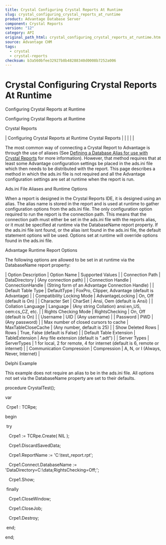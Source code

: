 ```yaml
---
title: Crystal Configuring Crystal Reports At Runtime
slug: crystal_configuring_crystal_reports_at_runtime
product: Advantage Database Server
component: Crystal Reports
version: "12"
category: API
original_path_html: crystal_configuring_crystal_reports_at_runtime.htm
source: Advantage CHM
tags:
  - crystal
  - crystal-reports
checksum: b3a560bfee32927b8b48288340d0008b7252a006
---
```


# Crystal Configuring Crystal Reports At Runtime

Configuring Crystal Reports at Runtime

Configuring Crystal Reports at Runtime

Crystal Reports

| Configuring Crystal Reports at Runtime  Crystal Reports |  |  |  |  |

The most common way of connecting a Crystal Report to Advantage is through the use of aliases (See [Defining a Database Alias for use with Crystal Reports](crystal_defining_a_database_alias_for_use_with_crystal_reports.md) for more information). However, that method requires that at least some Advantage configuration settings be placed in the ads.ini file which then needs to be distributed with the report. This page describes a method in which the ads.ini file is not required and all the Advantage configuration settings are set at runtime when the report is run.

Ads.ini File Aliases and Runtime Options

When a report is designed in the Crystal Reports IDE, it is designed using an alias. The alias name is stored in the report and is used at runtime to gather configuration options from the ads.ini file. The only configuration option required to run the report is the connection path. This means that the connection path must either be set in the ads.ini file with the reports alias, or it must be specified at runtime via the DatabaseName report property. If the ads.ini file isnt found, or the alias isnt found in the ads.ini file, the default statement options will be used. Options set at runtime will override options found in the ads.ini file.

Advantage Runtime Report Options

The following options are allowed to be set in at runtime via the DatabaseName report property:

| Option Description | Option Name | Supported Values |
| Connection Path | DataDirectory | (Any connection path) |
| Connection Handle | ConnectionHandle | (String form of an Advantage Connection Handle) |
| Default Table Type | DefaultType | FoxPro, Clipper, Advantage (default is Advantage) |
| Compatibility Locking Mode | AdvantageLocking | On, Off (default is On) |
| Character Set | CharSet | Ansi, Oem (default is Ansi) |
| Collation Language | Language | (Any string Collation) ansi:en\_US, oem:cs\_CZ, etc. |
| Rights Checking Mode | RightsChecking | On, Off (default is On) |
| Username | UID | (Any username) |
| Password | PWD | (Any password) |
| Max number of closed cursors to cache | MaxTableCloseCache | (Any number, default is 25) |
| Show Deleted Rows | Rows | True, False (default is False) |
| Default Table Extension | TableExtension | Any file extension (default is ".adt") |
| Server Types | ServerTypes | 1 for local, 2 for remote, 4 for internet (default is 6, remote or internet) |
| Communication Compression | Compression | A, N, or I (Always, Never, Internet) |

Delphi Example

This example does not require an alias to be in the ads.ini file. All options not set via the DatabaseName property are set to their defaults.

procedure CrystalTest();

var

 Crpe1 : TCRpe;

begin

 try

   Crpe1 := TCRpe.Create( NIL );

   Crpe1.DiscardSavedData;

   Crpe1.ReportName := 'C:\test\_report.rpt';

   Crpe1.Connect.DatabaseName := 'DataDirectory=C:\data;RightsChecking=Off;';

   Crpe1.Show;

 finally

   Crpe1.CloseWindow;

   Crpe1.CloseJob;

   Crpe1.Destroy;

 end;

end;
